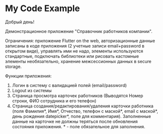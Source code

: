 # My Code Example

Добрый день!

Демонстрационное приложение "Справочник работников компании".

Ограничения:
приложение Flutter on the web,
авторизационные данные записаны в коде приложения (2 учетные записи email+password в открытом виде), управлять ими не надо,
элементы используются стандартные, подключать библиотеки или рисовать кастомные элементы необязательно,
хранение межсессионных данных в secure storage.

Функции приложения:
1. Логин в систему с валидацией полей (email/password)
2. Logout из системы
3. Страница просмотра карточек работников (Выводятся Номер строки, ФИО сотрудника и его телефон)
4. Страница создания/редактирования/удаления карточки работника (поля Фамилия*, Имя*, Отчество, телефон с маской*, email с маской*, день рождения datepicker*, поле для комментария). Заполненные данные на карточке не должны теряться после обновления состояния приложения. * - поле обязательное для заполнения.